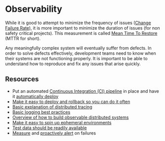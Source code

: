 # Observability

While it is good to attempt to minimize the frequency of issues ([Change Failure Rate](https://cloud.google.com/blog/products/devops-sre/using-the-four-keys-to-measure-your-devops-performance)), it is more important to minimize the duration of issues (for non safety critical projects). This measurement is called [Mean Time To Restore](https://cloud.google.com/blog/products/devops-sre/using-the-four-keys-to-measure-your-devops-performance) (MTTR for short).

Any meaningfully complex system will eventually suffer from defects. In order to solve defects effectively, development teams need to know when their systems are not functioning properly. It is important to be able to understand how to reproduce and fix any issues that arise quickly.

## Resources

- Put an automated [Continuous Integration (CI) pipeline](https://cloud.google.com/architecture/devops/devops-tech-continuous-integration) in place and have it [automatically deploy](https://cloud.google.com/architecture/devops/devops-tech-deployment-automation)
- [Make it easy to deploy and rollback so you can do it often](https://cloud.google.com/architecture/devops/devops-tech-continuous-delivery)
- [Basic explanation of distributed tracing](https://medium.com/geekculture/explained-an-introduction-to-distributed-tracing-bb1ef52fbac2)
- [Basic logging best practices](https://dev.to/raysaltrelli/logging-best-practices-obo)
- [Overview of how to build observable distributed systems](https://www.youtube.com/watch?v=ACL_YVPD3gw)
- [Make it easy to spin up ephemeral environments](https://webapp.io/blog/what-is-an-ephemeral-environment/)
- [Test data should be readily available](https://cloud.google.com/architecture/devops/devops-tech-test-data-management)
- [Measure](https://cloud.google.com/architecture/devops/devops-measurement-monitoring-and-observability) and [proactively alert](https://cloud.google.com/architecture/devops/devops-measurement-proactive-failure-notification) on failures
